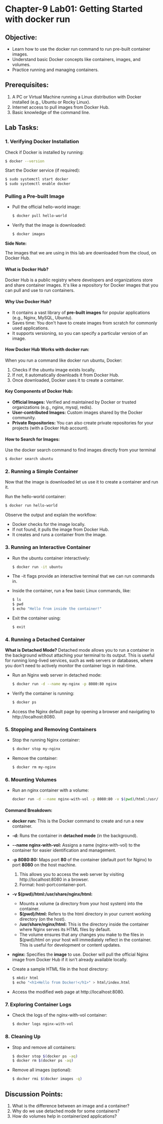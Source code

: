 # Chapter-9 Lab01: Getting Started with docker run

## Objective:

- Learn how to use the docker run command to run pre-built container images.
- Understand basic Docker concepts like containers, images, and volumes.
- Practice running and managing containers.

## Prerequisites:

1. A PC or Virtual Machine running a Linux distribution with Docker installed (e.g., Ubuntu or Rocky Linux).
2. Internet access to pull images from Docker Hub.
3. Basic knowledge of the command line.

## Lab Tasks:

### 1. Verifying Docker Installation

Check if Docker is installed by running:

```bash
$ docker --version
```

Start the Docker service (if required):

```bash
$ sudo systemctl start docker
$ sudo systemctl enable docker
```

### Pulling a Pre-built Image

- Pull the official hello-world image:

  ```bash
  $ docker pull hello-world
  ```

- Verify that the image is downloaded:

  ```bash
  $ docker images
  ```

**Side Note:**

The images that we are using in this lab are downloaded from the cloud, on Docker Hub.

#### What is Docker Hub?

Docker Hub is a public registry where developers and organizations store and share container images. It's like a repository for Docker images that you can pull and use to run containers.

#### Why Use Docker Hub?

- It contains a vast library of **pre-built images** for popular applications (e.g., Nginx, MySQL, Ubuntu).
- Saves time: You don't have to create images from scratch for commonly used applications.
- It supports versioning, so you can specify a particular version of an image.

#### How Docker Hub Works with docker run:

When you run a command like docker run ubuntu, Docker:

1. Checks if the ubuntu image exists locally.
2. If not, it automatically downloads it from Docker Hub.
3. Once downloaded, Docker uses it to create a container.

#### Key Components of Docker Hub:

- **Official Images:** Verified and maintained by Docker or trusted organizations (e.g., nginx, mysql, redis).
- **User-contributed Images:** Custom images shared by the Docker community.
- **Private Repositories:** You can also create private repositories for your projects (with a Docker Hub account).

#### How to Search for Images:

Use the docker search command to find images directly from your terminal

```bash
$ docker search ubuntu
```

### 2. Running a Simple Container

Now that the image is downloaded let us use it to create a container and run it.

Run the hello-world container:

```bash
$ docker run hello-world
```

Observe the output and explain the workflow:

- Docker checks for the image locally.
- If not found, it pulls the image from Docker Hub.
- It creates and runs a container from the image.

### 3. Running an Interactive Container

- Run the ubuntu container interactively:

  ```bash
  $ docker run -it ubuntu
  ```

- The -it flags provide an interactive terminal that we can run commands in.

- Inside the container, run a few basic Linux commands, like:

  ```bash
  $ ls
  $ pwd
  $ echo "Hello from inside the container!"
  ```

- Exit the container using:

  ```bash
  $ exit
  ```

### 4. Running a Detached Container

**What is Detached Mode?** Detached mode allows you to run a container in the background without attaching your terminal to its output. This is useful for running long-lived services, such as web servers or databases, where you don't need to actively monitor the container logs in real-time.

- Run an Nginx web server in detached mode:

  ```bash
  $ docker run -d --name my-nginx -p 8080:80 nginx
  ```

- Verify the container is running:

  ```bash
  $ docker ps
  ```

- Access the Nginx default page by opening a browser and navigating to http://localhost:8080.

### 5. Stopping and Removing Containers

- Stop the running Nginx container:

  ```bash
  $ docker stop my-nginx
  ```

- Remove the container:

  ```bash
  $ docker rm my-nginx
  ```

### 6. Mounting Volumes

- Run an nginx container with a volume:

  ```bash
  docker run -d --name nginx-with-vol -p 8080:80 -v $(pwd)/html:/usr/share/nginx/html nginx
  ```

#### Command Breakdown:

- **docker run:** This is the Docker command to create and run a new container.
- **-d:** Runs the container in **detached mode** (in the background).
- **--name nginx-with-vol:** Assigns a name (nginx-with-vol) to the container for easier identification and management.
- **-p 8080:80:** Maps port **80** of the container (default port for Nginx) to port **8080** on the host machine.
  1. This allows you to access the web server by visiting http://localhost:8080 in a browser.
  2. Format: host-port:container-port.
- **-v $(pwd)/html:/usr/share/nginx/html:**
  - Mounts a volume (a directory from your host system) into the container.
  - **$(pwd)/html:** Refers to the html directory in your current working directory (on the host).
  - **/usr/share/nginx/html:** This is the directory inside the container where Nginx serves its HTML files by default.
  - The volume ensures that any changes you make to the files in $(pwd)/html on your host will immediately reflect in the container. This is useful for development or content updates.
- **nginx:** Specifies the **image** to use. Docker will pull the official Nginx image from Docker Hub if it isn't already available locally.

- Create a sample HTML file in the host directory:

  ```bash
  $ mkdir html
  $ echo "<h1>Hello from Docker!</h1>" > html/index.html
  ```

- Access the modified web page at http://localhost:8080.

### 7. Exploring Container Logs

- Check the logs of the nginx-with-vol container:

  ```bash
  $ docker logs nginx-with-vol
  ```

### 8. Cleaning Up

- Stop and remove all containers:

  ```bash
  $ docker stop $(docker ps -aq)
  $ docker rm $(docker ps -aq)
  ```

- Remove all images (optional):

  ```bash
  $ docker rmi $(docker images -q)
  ```

## Discussion Points:

1. What is the difference between an image and a container?
2. Why do we use detached mode for some containers?
3. How do volumes help in containerized applications?
